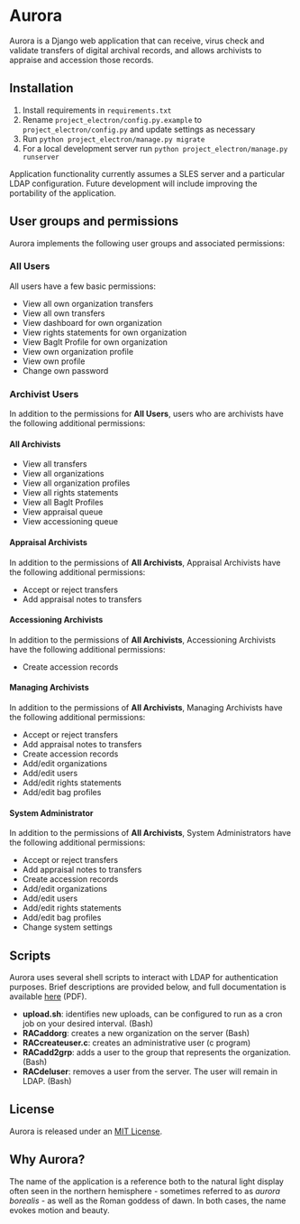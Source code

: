 # Aurora

Aurora is a Django web application that can receive, virus check and validate transfers of digital archival records, and allows archivists to appraise and accession those records.

## Installation

1.  Install requirements in `requirements.txt`
2.  Rename `project_electron/config.py.example` to `project_electron/config.py` and update settings as necessary
3.  Run `python project_electron/manage.py migrate`
4.  For a local development server run `python project_electron/manage.py runserver`

Application functionality currently assumes a SLES server and a particular LDAP configuration. Future development will include improving the portability of the application.

## User groups and permissions

Aurora implements the following user groups and associated permissions:

### All Users

All users have a few basic permissions:

*  View all own organization transfers
*  View all own transfers
*  View dashboard for own organization
*  View rights statements for own organization
*  View BagIt Profile for own organization
*  View own organization profile
*  View own profile
*  Change own password

### Archivist Users

In addition to the permissions for **All Users**, users who are archivists have the following additional permissions:

#### All Archivists
*  View all transfers
*  View all organizations
*  View all organization profiles
*  View all rights statements
*  View all BagIt Profiles
*  View appraisal queue
*  View accessioning queue

#### Appraisal Archivists

In addition to the permissions of **All Archivists**, Appraisal Archivists have the following additional permissions:

*  Accept or reject transfers
*  Add appraisal notes to transfers

#### Accessioning Archivists

In addition to the permissions of **All Archivists**, Accessioning Archivists have the following additional permissions:

*  Create accession records

#### Managing Archivists

In addition to the permissions of **All Archivists**, Managing Archivists have the following additional permissions:

*  Accept or reject transfers
*  Add appraisal notes to transfers
*  Create accession records
*  Add/edit organizations
*  Add/edit users
*  Add/edit rights statements
*  Add/edit bag profiles

#### System Administrator

In addition to the permissions of **All Archivists**, System Administrators have the following additional permissions:

*  Accept or reject transfers
*  Add appraisal notes to transfers
*  Create accession records
*  Add/edit organizations
*  Add/edit users
*  Add/edit rights statements
*  Add/edit bag profiles
*  Change system settings

## Scripts

Aurora uses several shell scripts to interact with LDAP for authentication purposes. Brief descriptions are provided below, and full documentation is available [here](https://github.com/RockefellerArchiveCenter/project_electron_transfer/blob/scripts/scripts/Rockefeller%20Archive%20Center%20Bash%20Scripts%20Documentation.pdf) (PDF).

-   **upload.sh**: identifies new uploads, can be configured to run as a cron job on your desired interval. (Bash)
-   **RACaddorg**: creates a new organization on the server (Bash)
-   **RACcreateuser.c**: creates an administrative user (c program)
-   **RACadd2grp**: adds a user to the group that represents the organization. (Bash)
-   **RACdeluser**: removes a user from the server. The user will remain in LDAP. (Bash)

## License

Aurora is released under an [MIT License](LICENSE).

## Why Aurora?

The name of the application is a reference both to the natural light display often seen in the northern hemisphere - sometimes referred to as _aurora borealis_ - as well as the Roman goddess of dawn. In both cases, the name evokes motion and beauty.
